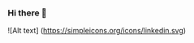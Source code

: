 ### Hi there 👋

<!--
**Damaso-0/Damaso-0** is a ✨ _special_ ✨ repository because its `README.md` (this file) appears on your GitHub profile.
-->
![Alt text] (https://simpleicons.org/icons/linkedin.svg)
